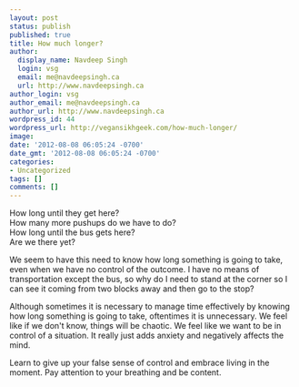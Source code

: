```yaml
---
layout: post
status: publish
published: true
title: How much longer?
author:
  display_name: Navdeep Singh
  login: vsg
  email: me@navdeepsingh.ca
  url: http://www.navdeepsingh.ca
author_login: vsg
author_email: me@navdeepsingh.ca
author_url: http://www.navdeepsingh.ca
wordpress_id: 44
wordpress_url: http://vegansikhgeek.com/how-much-longer/
image: 
date: '2012-08-08 06:05:24 -0700'
date_gmt: '2012-08-08 06:05:24 -0700'
categories:
- Uncategorized
tags: []
comments: []
---
```

<p>How long until they get here?<br /> How many more pushups do we have to do?<br /> How long until the bus gets here?<br /> Are we there yet?</p>
<p>We seem to have this need to know how long something is going to take, even when we have no control of the outcome. I have no means of transportation except the bus, so why do I need to stand at the corner so I can see it coming from two blocks away and then go to the stop?</p>
<p>Although sometimes it is necessary to manage time effectively by knowing how long something is going to take, oftentimes it is unnecessary. We feel like if we don't know, things will be chaotic. We feel like we want to be in control of a situation. It really just adds anxiety and negatively affects the mind.</p>
<p>Learn to give up your false sense of control and embrace living in the moment. Pay attention to your breathing and be content.</p>
